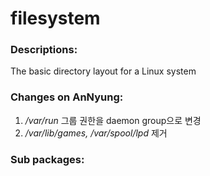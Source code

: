 # filesystem

### Descriptions:
The basic directory layout for a Linux system

### Changes on AnNyung:

1. _/var/run_ 그룹 권한을 daemon group으로 변경
2. _/var/lib/games, /var/spool/lpd_ 제거

### Sub packages:
